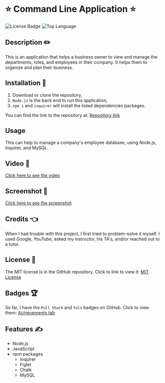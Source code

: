 # ⭐ Command Line Application ⭐
![License Badge](https://img.shields.io/github/license/123sites/Command-Line-Application) ![Top Language](https://img.shields.io/github/languages/top/123sites/Command-Line-Application)

## Description ✏️

This is an application that helps a business owner to view and manage the departments, roles, and employees in their company.  It helps them to organize and plan their business.

## Installation 🔑

1.  Download or clone the repository,
2.  ```Node.js``` is the back end to run this application,
3.  ```npm i``` and ```inquirer``` will install the listed dependencies packages.

You can find the link to the repository at:
[Repository link](https://github.com/123sites/Command-Line-Application.git)

## Usage

This can help to manage a company's employee database, using Node.js, Inquirer, and MySQL.

## Video 🎯

[Click here to see the video]()

## Screenshot 🎯

[Click here to see the screenshot]() 

## Credits 👈

When I had trouble with this project, I first tried to problem-solve it myself. I used Google, YouTube, asked my instructor, his TA's, and/or reached out to a tutor.

## License 📝

The MIT license is in the GitHub repository.  Click to link to view it:
[MIT License](https://github.com/123sites/Command-Line/blob/main/LICENSE)

## Badges 🏆

So far, I have the `Pull Shark` and `Yolo` badges on GitHub.  Click to view them:
[Achievements tab](https://github.com/123sites?tab=achievements)

## Features ✍

- Node.js
- JavaScript
- npm packages
  * Inquirer
  * Figlet
  * Chalk
  * MySQL

